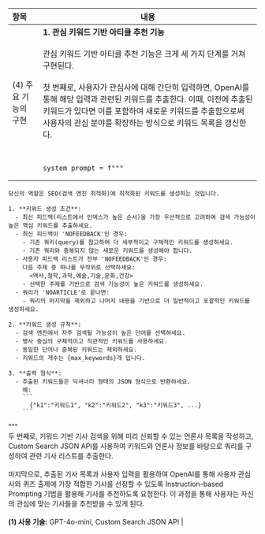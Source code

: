 | 항목 | 내용 |
|:---|---|
| (4) 주요 기능의 구현 | <strong>1. 관심 키워드 기반 아티클 추천 기능</strong><br><br>관심 키워드 기반 아티클 추천 기능은 크게 세 가지 단계를 거쳐 구현된다.<br><br>첫 번째로, 사용자가 관심사에 대해 간단히 입력하면, OpenAI를 통해 해당 입력과 관련된 키워드를 추출한다. 이때, 이전에 추출된 키워드가 있다면 이를 포함하여 새로운 키워드를 추출함으로써 사용자의 관심 분야를 확장하는 방식으로 키워드 목록을 갱신한다.<br><br> <pre><code> system_prompt = f"""
    당신의 역할은 SEO(검색 엔진 최적화)에 최적화된 키워드를 생성하는 것입니다.

    1. **키워드 생성 조건**:
      - 최신 피드백(리스트에서 인덱스가 높은 순서)을 가장 우선적으로 고려하여 검색 가능성이 높은 핵심 키워드를 추출하세요.
      - 최신 피드백이 'NOFEEDBACK'인 경우:
        - 기존 쿼리(query)를 참고하여 더 세부적이고 구체적인 키워드를 생성하세요.
        - 기존 쿼리와 중복되지 않는 새로운 키워드를 생성해야 합니다.
      - 사용자 피드백 리스트가 전부 'NOFEEDBACK'인 경우:
        다음 주제 중 하나를 무작위로 선택하세요:
          <역사,철학,과학,예술,기술,문화,건강>
        - 선택한 주제를 기반으로 검색 가능성이 높은 키워드를 생성하세요.
      - 쿼리가 'NOARTICLE'로 끝나면:
        - 쿼리의 마지막을 제외하고 나머지 내용을 기반으로 더 일반적이고 포괄적인 키워드를 생성하세요.

    2. **키워드 생성 규칙**:
      - 검색 엔진에서 자주 검색될 가능성이 높은 단어를 선택하세요.
      - 명사 중심의 구체적이고 직관적인 키워드를 사용하세요.
      - 동일한 단어나 중복된 키워드는 제외하세요.
      - 키워드의 개수는 {max_keywords}개 입니다.

    3. **출력 형식**:
      - 추출된 키워드들은 딕셔너리 형태의 JSON 형식으로 반환하세요. 
        예:
        ```
          {"k1":"키워드1", "k2":"키워드2", "k3":"키워드3", ...}
        ```
"""</code></pre><br> 두 번째로, 키워드 기반 기사 검색을 위해 미리 신뢰할 수 있는 언론사 목록을 작성하고, Custom Search JSON API를 사용하여 키워드와 언론사 정보를 바탕으로 쿼리를 구성하여 관련 기사 리스트를 추출한다.<br><br> 마지막으로, 추출된 기사 목록과 사용자 입력을 활용하여 OpenAI를 통해 사용자 관심사와 퀴즈 출제에 가장 적합한 기사를 선정할 수 있도록 Instruction-based Prompting 기법을 활용해 기사를 추천하도록 요청한다. 이 과정을 통해 사용자는 자신의 관심에 맞는 기사들을 추천받을 수 있게 된다.<br><br><strong>(1) 사용 기술:</strong> GPT-4o-mini, Custom Search JSON API |

